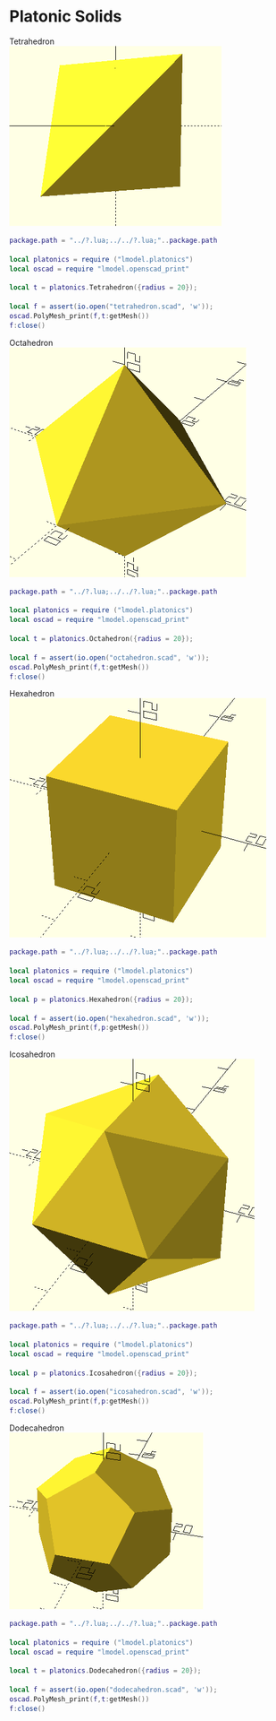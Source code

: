 # Platonic Solids

Tetrahedron<br/>
![Tetrahedron](images/tetrahedron.PNG?raw=true)
```lua
package.path = "../?.lua;../../?.lua;"..package.path

local platonics = require ("lmodel.platonics")
local oscad = require "lmodel.openscad_print"

local t = platonics.Tetrahedron({radius = 20});

local f = assert(io.open("tetrahedron.scad", 'w'));
oscad.PolyMesh_print(f,t:getMesh())
f:close()
```

Octahedron<br/>
![Octahedron](images/octahedron.PNG?raw=true)
```lua
package.path = "../?.lua;../../?.lua;"..package.path

local platonics = require ("lmodel.platonics")
local oscad = require "lmodel.openscad_print"

local t = platonics.Octahedron({radius = 20});

local f = assert(io.open("octahedron.scad", 'w'));
oscad.PolyMesh_print(f,t:getMesh())
f:close()
```

Hexahedron<br/>
![Hexahedron](images/hexahedron.PNG?raw=true)
```lua
package.path = "../?.lua;../../?.lua;"..package.path

local platonics = require ("lmodel.platonics")
local oscad = require "lmodel.openscad_print"

local p = platonics.Hexahedron({radius = 20});

local f = assert(io.open("hexahedron.scad", 'w'));
oscad.PolyMesh_print(f,p:getMesh())
f:close()
```

Icosahedron<br/>
![Icosahedron](images/icosahedron.PNG?raw=true)
```lua
package.path = "../?.lua;../../?.lua;"..package.path

local platonics = require ("lmodel.platonics")
local oscad = require "lmodel.openscad_print"

local p = platonics.Icosahedron({radius = 20});

local f = assert(io.open("icosahedron.scad", 'w'));
oscad.PolyMesh_print(f,p:getMesh())
f:close()
```


Dodecahedron<br/>
![Dodecahedron](images/dodecahedron.PNG?raw=true)<br/>
```lua
package.path = "../?.lua;../../?.lua;"..package.path

local platonics = require ("lmodel.platonics")
local oscad = require "lmodel.openscad_print"

local t = platonics.Dodecahedron({radius = 20});

local f = assert(io.open("dodecahedron.scad", 'w'));
oscad.PolyMesh_print(f,t:getMesh())
f:close()
```